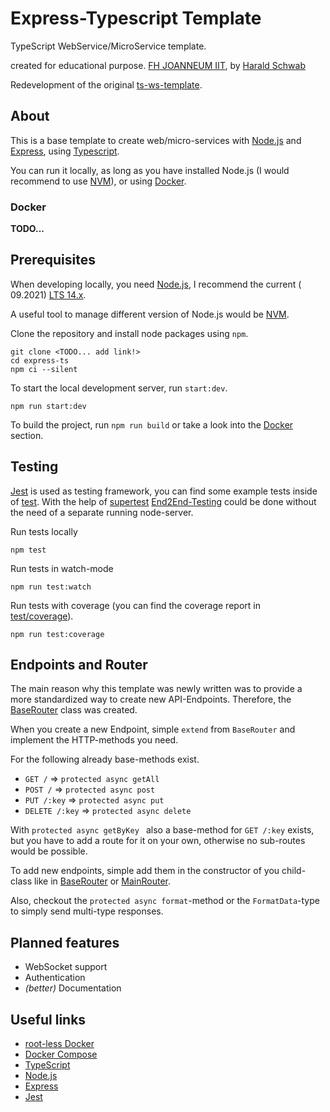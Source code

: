 # Express-Typescript Template

TypeScript WebService/MicroService template.

created for educational purpose. [FH JOANNEUM IIT](https://www.fh-joanneum.at/iit),
by [Harald Schwab](mailto:harald.schwab2@fh-joanneum.at)

Redevelopment of the original [ts-ws-template](https://github.com/Rigbin/ts-ws-template).

## About

This is a base template to create web/micro-services with [Node.js](https://nodejs.org/)
and [Express](https://expressjs.com/), using [Typescript](https://www.typescriptlang.org/).

You can run it locally, as long as you have installed Node.js (I would recommend to
use [NVM](https://github.com/nvm-sh/nvm)), or using [Docker](#docker).

### Docker

**TODO...**

## Prerequisites

When developing locally, you need [Node.js](https://nodejs.org/), I recommend the current (
09.2021) [LTS 14.x](https://nodejs.org/dist/latest-v14.x/).

A useful tool to manage different version of Node.js would be [NVM](https://github.com/nvm-sh/nvm).

Clone the repository and install node packages using `npm`.

```console
git clone <TODO... add link!>
cd express-ts
npm ci --silent
```

To start the local development server, run `start:dev`.

```console
npm run start:dev
```

To build the project, run `npm run build` or take a look into the [Docker](#docker) section.

## Testing

[Jest](https://jestjs.io/) is used as testing framework, you can find some example tests inside of [test](./test). With
the help of [supertest](https://www.npmjs.com/package/supertest) [End2End-Testing](./test/e2e) could be done without the
need of a separate running node-server.

Run tests locally

```console
npm test
```

Run tests in watch-mode

```console
npm run test:watch
```

Run tests with coverage (you can find the coverage report in [test/coverage](./test/coverage)).

```console
npm run test:coverage
```

## Endpoints and Router

The main reason why this template was newly written was to provide a more standardized way to create new API-Endpoints.
Therefore, the [BaseRouter](./src/app/routes/base.router.ts) class was created.

When you create a new Endpoint, simple `extend` from `BaseRouter` and implement the HTTP-methods you need.

For the following already base-methods exist.

* `GET /` => `protected async getAll`
* `POST /` => `protected async post`
* `PUT /:key` => `protected async put`
* `DELETE /:key` => `protected async delete`

With `protected async getByKey ` also a base-method for `GET /:key` exists, but you have to add a route for it on your
own, otherwise no sub-routes would be possible.

To add new endpoints, simple add them in the constructor of you child-class like
in [BaseRouter](./src/app/routes/base.router.ts) or [MainRouter](./src/app/routes/main.router.ts).

Also, checkout the `protected async format`-method or the `FormatData`-type to simply send multi-type responses.

## Planned features
* WebSocket support
* Authentication
* *(better)* Documentation


## Useful links

* [root-less Docker](https://docs.docker.com/engine/security/rootless/)
* [Docker Compose](https://docs.docker.com/compose/)
* [TypeScript](https://www.typescriptlang.org/)
* [Node.js](https://nodejs.org/en/)
* [Express](https://expressjs.com/)
* [Jest](https://jestjs.io/)

